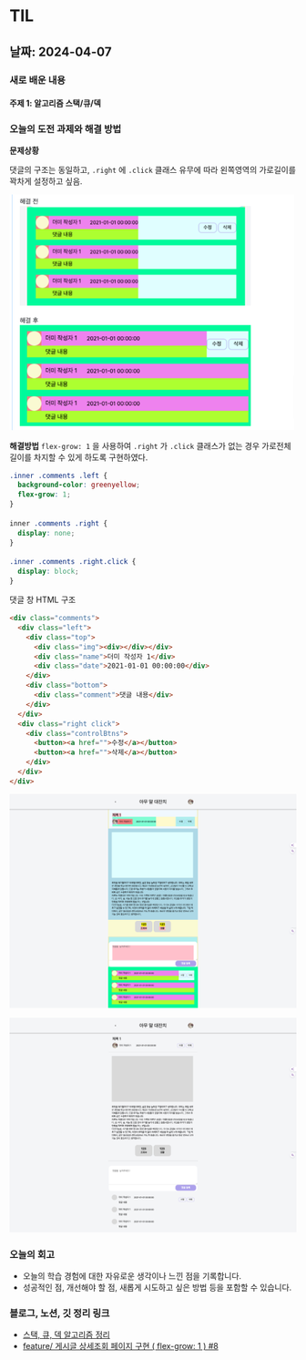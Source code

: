 # TIL

## 날짜: 2024-04-07

### 새로 배운 내용

#### 주제 1: 알고리즘 스택/큐/덱

### 오늘의 도전 과제와 해결 방법

**문제상황**

댓글의 구조는 동일하고, `.right` 에 `.click` 클래스 유무에 따라 왼쪽영역의 가로길이를 꽉차게 설정하고 싶음.

<img src="image-4.png" width="500" />

**해결방법**
`flex-grow: 1` 을 사용하여 `.right` 가 `.click` 클래스가 없는 경우 가로전체길이를 차지할 수 있게 하도록 구현하였다.

```css
.inner .comments .left {
  background-color: greenyellow;
  flex-grow: 1;
}

inner .comments .right {
  display: none;
}

.inner .comments .right.click {
  display: block;
}
```

댓글 창 HTML 구조

```html
<div class="comments">
  <div class="left">
    <div class="top">
      <div class="img"><div></div></div>
      <div class="name">더미 작성자 1</div>
      <div class="date">2021-01-01 00:00:00</div>
    </div>
    <div class="bottom">
      <div class="comment">댓글 내용</div>
    </div>
  </div>
  <div class="right click">
    <div class="controlBtns">
      <button><a href="">수정</a></button>
      <button><a href="">삭제</a></button>
    </div>
  </div>
</div>
```

![alt text](image-6.png)

![alt text](image-7.png)

### 오늘의 회고

- 오늘의 학습 경험에 대한 자유로운 생각이나 느낀 점을 기록합니다.
- 성공적인 점, 개선해야 할 점, 새롭게 시도하고 싶은 방법 등을 포함할 수 있습니다.

### 블로그, 노션, 깃 정리 링크

- [스택, 큐, 덱 알고리즘 정리](https://sen2y-it.tistory.com/9?category=1175353)
- [feature/ 게시글 상세조회 페이지 구현 ( flex-grow: 1 ) #8
  ](https://github.com/sen2y/KakaoCloudSchool_CommunityWeb/pull/8)
